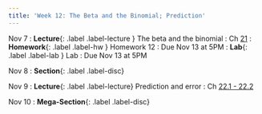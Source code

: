 ```yaml
---
title: 'Week 12: The Beta and the Binomial; Prediction'
---
```


Nov 7
: **Lecture**{: .label .label-lecture } The beta and the binomial
    : Ch [21](http://prob140.org/textbook/content/Chapter_21/00_The_Beta_and_the_Binomial.html)
: **Homework**{: .label .label-hw } Homework 12
    : Due Nov 13 at 5PM
: **Lab**{: .label .label-lab } Lab
    : Due Nov 13 at 5PM

Nov 8
: **Section**{: .label .label-disc}

Nov 9
: **Lecture**{: .label .label-lecture} Prediction and error
    : Ch [22.1 - 22.2](http://prob140.org/textbook/content/Chapter_22/00_Prediction.html)

Nov 10
: **Mega-Section**{: .label .label-disc}
